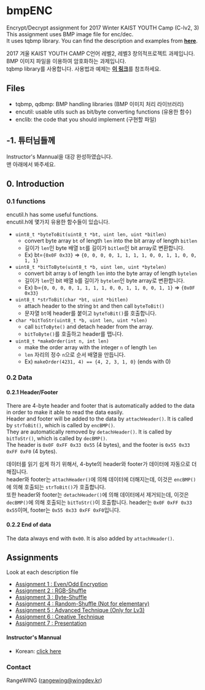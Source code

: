 # bmpENC
Encrypt/Decrypt assignment for 2017 Winter KAIST YOUTH Camp (C-lv2, 3)  
This assignment uses BMP image file for enc/dec.  
It uses tqbmp library. You can find the description and examples from [**here**](https://github.com/RangeWING/tqbmp).

2017 겨울 KAIST YOUTH CAMP C언어 레벨2, 레벨3 창의적프로젝트 과제입니다.  
BMP 이미지 파일을 이용하여 암호화하는 과제입니다.  
tqbmp library를 사용합니다. 사용법과 예제는 [**이 링크**](https://github.com/RangeWING/tqbmp)를 참조하세요.

## Files
 + tqbmp, qdbmp: BMP handling libraries (BMP 이미지 처리 라이브러리)
 + encutil: usable utils such as bit/byte converting functions (유용한 함수)
 + enclib: the code that you should implement (구현할 파일)

## -1. 튜터님들께
Instructor's Mannual을 대강 완성하였습니다.  
맨 아래에서 봐주세요.  
 
## 0. Introduction
### 0.1 functions
encutil.h has some useful functions.  
encutil.h에 몇가지 유용한 함수들이 있습니다.  
+ `uint8_t *byteToBit(uint8_t *bt, uint len, uint *bitlen)`  
  - convert byte array `bt` of length `len` into the bit array of length `bitlen` 
  - 길이가 `len`인 byte 배열 `bt`를 길이가 `bitlen`인 bit array로 변환합니다.
  - Ex) bt=`{0x0F 0x33}` => `{0, 0, 0, 0, 1, 1, 1, 1, 0, 0, 1, 1, 0, 0, 1, 1}`
+ `uint8_t *bitToByte(uint8_t *b, uint len, uint *bytelen)`
  - convert bit array `b` of length `len` into the byte array of length `bytelen`
  - 길이가 `len`인 bit 배열 `b`를 길이가 `bytelen`인 byte array로 변환합니다.
  - Ex) b=`{0, 0, 0, 0, 1, 1, 1, 1, 0, 0, 1, 1, 0, 0, 1, 1}` => `{0x0F 0x33}`
+ `uint8_t *strToBit(char *bt, uint *bitlen)`
  - attach header to the string `bt` and then call `byteToBit()`
  - 문자열 `bt`에 header를 붙이고 `byteToBit()`를 호출합니다.
+ `char *bitToStr(uint8_t *b, uint len, uint *slen)`
  - call `bitToByte()` and detach header from the array.
  - `bitToByte()`를 호출하고 header를 뗍니다.
+ `uint8_t *makeOrder(int n, int len)`
  - make the order array with the integer `n` of length `len`
  - `len` 자리의 정수 `n`으로 순서 배열을 만듭니다.
  - Ex) `makeOrder(4231, 4) == {4, 2, 3, 1, 0}` (ends with 0)


### 0.2 Data 
#### 0.2.1 Header/Footer  
There are 4-byte header and footer that is automatically added to the data in order to make it able to read the data easily.   
Header and footer will be added to the data by `attachHeader()`. It is called by `strToBit()`, which is called by `encBMP()`.     
They are automatically removed by `detachHeader()`. It is called by `bitToStr()`, which is called by `decBMP()`.  
The header is `0x0F 0xFF 0x33 0x55` (4 bytes), and the footer is `0x55 0x33 0xFF 0xF0` (4 bytes).  

데이터를 읽기 쉽게 하기 위해서, 4-byte의 header와 footer가 데이터에 자동으로 더해집니다.  
header와 footer는 `attachHeader()`에 의해 데이터에 더해지는데, 이것은 `encBMP()`에 의해 호출되는 `strToBit()`가 호출합니다.  
또한 header와 footer는 `detachHeader()`에 의해 데이터에서 제거되는데, 이것은 `decBMP()`에 의해 호출되는 `bitToStr()`이 호출합니다.
header는 `0x0F 0xFF 0x33 0x55`이며, footer는 `0x55 0x33 0xFF 0xF0`입니다.

#### 0.2.2 End of data
The data always end with `0x00`. It is also added by `attachHeader()`.
 
 
## Assignments
Look at each description file
+ [Assignment 1 : Even/Odd Encryption](%5B1%5D%20Even_Odd_Encryption.md)
+ [Assignment 2 : RGB-Shuffle](%5B2%5D%20RGB_Shuffle.md)
+ [Assignment 3 : Byte-Shuffle](%5B3%5D%20Byte_Shuffle.md)
+ [Assignment 4 : Random-Shuffle	(Not for elementary)](%5B4%5D%20Random_Shuffle.md)
+ [Assignment 5 : Advanced Technique (Only for Lv3)](%5B5%5D%20Advanced_Technique.md)
+ [Assignment 6 : Creative Technique](%5B6%5D%20Creative_Technique.md)
+ [Assignment 7 : Presentation](%5B7%5D%20Presentation.md)

#### Instructor's Mannual
+ Korean: [click here](Instructor.md) 

### Contact
RangeWING (rangewing@wingdev.kr)  